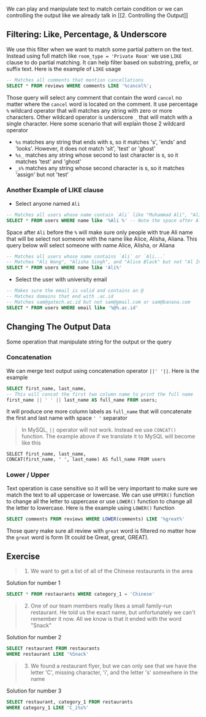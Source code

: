 We can play and manipulate text to match certain condition or we can controlling the output like we already talk in [[2. Controlling the Output]] 
## Filtering: Like, Percentage, & Underscore
We use this filter when we want to match some partial pattern on the text. Instead using full match like `room_type = 'Private Room'` we use `LIKE` clause to do partial matching. It can help filter based on substring, prefix, or suffix text. Here is the example of `LIKE` usage
```SQL
-- Matches all comments that mention cancellations 
SELECT * FROM reviews WHERE comments LIKE '%cancel%';
```
Those query will select any comment that contain the word `cancel` no matter where the `cancel` word is located on the comment. It use percentage `%` wildcard operator that will matches any string with zero or more characters. Other wildcard operator is underscore `_` that will match with a single character. Here some scenario that will explain those 2 wildcard operator
- `%s` matches any string that ends with s, so it matches 's', 'ends' and 'looks'. However, it does not match 'sit', 'test' or 'ghost'
- `%s_` matches any string whose second to last character is s, so it matches 'test' and 'ghost'
- `_s%` matches any string whose second character is s, so it matches 'assign' but not 'test'
### Another Example of LIKE clause
- Select anyone named `Ali`
```SQL
-- Matches all users whose name contain `Ali` like "Muhammad Ali", "Ali Akbar", etc.
SELECT * FROM users WHERE name like '%Ali %' -- Note the space after Ali
```
Space after `Ali` before the `%` will make sure only people with true Ali name that will be select not someone with the name like Alice, Alisha, Aliana. This query below will select someone with name Alice, Alisha, or Aliana
```SQL
-- Matches all users whose name contains `Ali` or `Ali...` 
-- Matches "Ali Wang", "Alisha Singh", and "Alice Black" but not "Al Ingles" 
SELECT * FROM users WHERE name like 'Ali%'
```

- Select the user with university email
```SQL
-- Makes sure the email is valid and contains an @ 
-- Matches domains that end with .ac.id 
-- Matches sam@gatech.ac.id but not sam@gmail.com or sam@banana.com 
SELECT * FROM users WHERE email like '%@%.ac.id'
```

## Changing The Output Data
Some operation that manipulate string for the output or the query
### Concatenation
We can merge text output using concatenation operator `||' '||`. Here is the example
```SQl
SELECT first_name, last_name,
-- This will concat the first two column name to print the full name 
first_name || ' ' || last_name AS full_name FROM users;
```
It will produce one more column labels as `full_name` that will concatenate the first and last name with space `' '` separator
> In MySQL,  `||` operator will not work. Instead we use `CONCAT()` function. The example above if we translate it to MySQL will become like this

```MySQL
SELECT first_name, last_name,
CONCAT(first_name, ' ', last_name) AS full_name FROM users
``` 
### Lower / Upper
Text operation is case sensitive so it will be very important to make sure we match the text to all uppercase or lowercase. We can use `UPPER()` function to change all the letter to uppercase or use `LOWER()` function to change all the letter to lowercase. Here is the example using `LOWER()` function
```SQL
SELECT comments FROM reviews WHERE LOWER(comments) LIKE '%great%'
```
Those query make sure all review with `great` word is filtered no matter how the `great` word is form (It could be Great, great, GREAT). 

## Exercise
>1. We want to get a list of all of the Chinese restaurants in the area

Solution for number 1
```SQL
SELECT * FROM restaurants WHERE category_1 = 'Chinese'
```

> 2. One of our team members really likes a small family-run restaurant. He told us the exact name, but unfortunately we can't remember it now. All we know is that it ended with the word "Snack"

Solution for number 2
```SQL
SELECT restaurant FROM restaurants
WHERE restaurant LIKE '%Snack'
```

> 3. We found a restaurant flyer, but we can only see that we have the letter 'C', missing character, 'i', and the letter 's' somewhere in the name

Solution for number 3
```SQL
SELECT restaurant, category_1 FROM restaurants
WHERE category_1 LIKE 'C_i%s%'
```